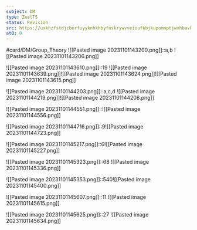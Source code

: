 ```yaml
---
subject: DM
type: ZealTS
status: Revision
src: https://uxkhzfstdjcborfuyyknhkhbyfnskrywvveioufkbjkupomnptjwvhbavkysuhi.vercel.app/solution.html?testId=622065a845e7e84cb6a60679&test_id=32
atQ: 0
---
```

#card/DM/Group_Theory 
![[Pasted image 20231101143200.png]]::a,b ![[Pasted image 20231101143206.png]] <!--SR:!2023-12-23,10,190-->

![[Pasted image 20231101143610.png]]::19 ![[Pasted image 20231101143639.png]]![[Pasted image 20231101143624.png]]![[Pasted image 20231101143615.png]] <!--SR:!2023-12-16,4,170-->


![[Pasted image 20231101144203.png]]::a,c,d ![[Pasted image 20231101144219.png]]![[Pasted image 20231101144208.png]] <!--SR:!2023-12-15,6,170-->

![[Pasted image 20231101144551.png]]::![[Pasted image 20231101144556.png]] <!--SR:!2023-12-24,11,190-->

![[Pasted image 20231101144716.png]]::9![[Pasted image 20231101144723.png]] <!--SR:!2023-12-21,12,190-->

![[Pasted image 20231101145217.png]]::6![[Pasted image 20231101145227.png]] <!--SR:!2023-12-21,12,190-->

![[Pasted image 20231101145323.png]]::68 ![[Pasted image 20231101145336.png]] <!--SR:!2023-12-18,9,190-->

![[Pasted image 20231101145353.png]]::540![[Pasted image 20231101145400.png]] <!--SR:!2023-12-16,7,170-->

 ![[Pasted image 20231101145607.png]]::11 ![[Pasted image 20231101145615.png]] <!--SR:!2023-12-05,2,150-->

![[Pasted image 20231101145625.png]]::27 ![[Pasted image 20231101145634.png]] <!--SR:!2023-12-18,9,190-->


